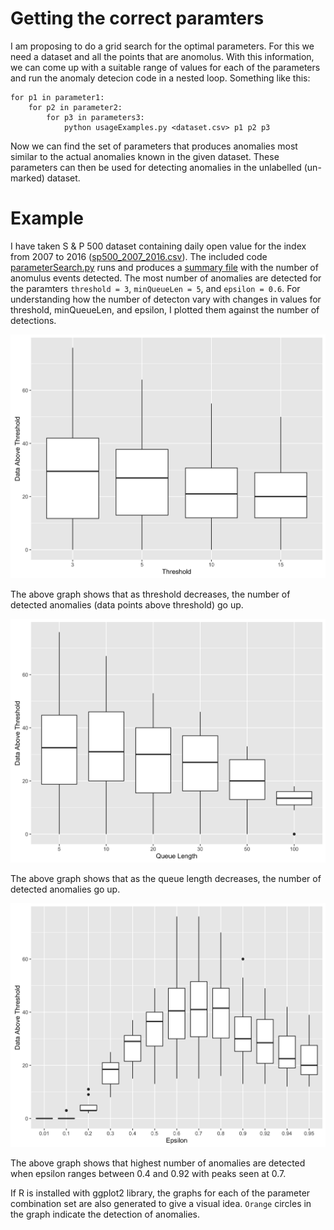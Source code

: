 # Getting the correct paramters

I am proposing to do a grid search for the optimal parameters. For this we need a dataset and all the points that are anomolus. With this information, we can come up with a suitable range of values for each of the parameters and run the anomaly detecion code in a nested loop. Something like this:

```
for p1 in parameter1:
    for p2 in parameter2:
        for p3 in parameters3:
            python usageExamples.py <dataset.csv> p1 p2 p3
```



Now we can find the set of parameters that produces anomalies most similar to the actual anomalies known in the given dataset. These parameters can then be used for detecting anomalies in the unlabelled (un-marked) dataset. 

# Example

I have taken S & P 500 dataset containing daily open value for the index from 2007 to 2016 ([sp500_2007_2016.csv](./sp500_2007_2016.csv)). The included code [parameterSearch.py](./parameterSearch.py) runs and produces a [summary file](sp500_2007_2016_mart_summary.csv) with the number of anomulus events detected. The most number of anomalies are detected for the paramters `threshold = 3`, `minQueueLen = 5`, and `epsilon = 0.6`.  For understanding how the number of detecton vary with changes in values for threshold, minQueueLen, and epsilon, I plotted them against the number of detections. 

![Threshold](./images/Threshold-dataAbove-Threshold.png)

The above graph shows that as threshold decreases, the number of detected anomalies (data points above threshold) go up. 

![minQueueLen](./images/QueueLength-dataAbove-Threshold.png)

The above graph shows that as the queue length decreases, the number of detected anomalies go up.

![epsilon](./images/Epsilon-dataAbove-Threshold.png)

The above graph shows that highest number of anomalies are detected when epsilon ranges between 0.4 and 0.92 with peaks seen at 0.7.

If R is installed with ggplot2 library, the graphs for each of the parameter combination set are also generated to give a visual idea. `Orange` circles in the graph indicate the detection of anomalies. 











